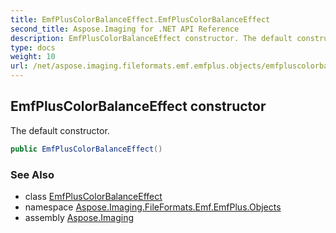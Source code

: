 ```yaml
---
title: EmfPlusColorBalanceEffect.EmfPlusColorBalanceEffect
second_title: Aspose.Imaging for .NET API Reference
description: EmfPlusColorBalanceEffect constructor. The default constructor
type: docs
weight: 10
url: /net/aspose.imaging.fileformats.emf.emfplus.objects/emfpluscolorbalanceeffect/emfpluscolorbalanceeffect/
---
```

## EmfPlusColorBalanceEffect constructor

The default constructor.

```csharp
public EmfPlusColorBalanceEffect()
```

### See Also

* class [EmfPlusColorBalanceEffect](../)
* namespace [Aspose.Imaging.FileFormats.Emf.EmfPlus.Objects](../../emfpluscolorbalanceeffect/)
* assembly [Aspose.Imaging](../../../)



